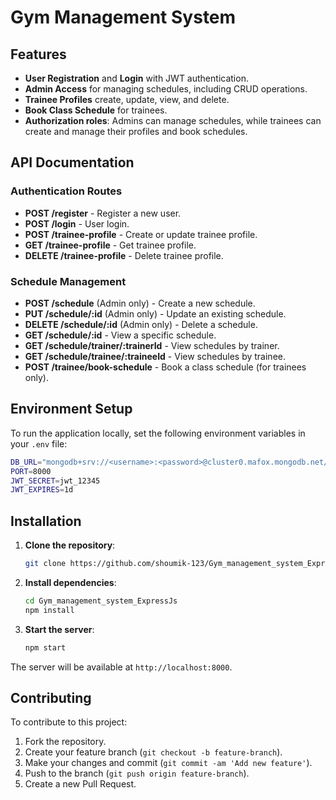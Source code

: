 
# Gym Management System

## Features
- **User Registration** and **Login** with JWT authentication.
- **Admin Access** for managing schedules, including CRUD operations.
- **Trainee Profiles** create, update, view, and delete.
- **Book Class Schedule** for trainees.
- **Authorization roles**: Admins can manage schedules, while trainees can create and manage their profiles and book schedules.

## API Documentation
### Authentication Routes
- **POST /register** - Register a new user.
- **POST /login** - User login.
- **POST /trainee-profile** - Create or update trainee profile.
- **GET /trainee-profile** - Get trainee profile.
- **DELETE /trainee-profile** - Delete trainee profile.

### Schedule Management
- **POST /schedule** (Admin only) - Create a new schedule.
- **PUT /schedule/:id** (Admin only) - Update an existing schedule.
- **DELETE /schedule/:id** (Admin only) - Delete a schedule.
- **GET /schedule/:id** - View a specific schedule.
- **GET /schedule/trainer/:trainerId** - View schedules by trainer.
- **GET /schedule/trainee/:traineeId** - View schedules by trainee.
- **POST /trainee/book-schedule** - Book a class schedule (for trainees only).

## Environment Setup
To run the application locally, set the following environment variables in your `.env` file:

```bash
DB_URL="mongodb+srv://<username>:<password>@cluster0.mafox.mongodb.net/gym_management"
PORT=8000
JWT_SECRET=jwt_12345
JWT_EXPIRES=1d
```


## Installation
1. **Clone the repository**:
   ```bash
   git clone https://github.com/shoumik-123/Gym_management_system_ExpressJs.git
   ```

2. **Install dependencies**:
   ```bash
   cd Gym_management_system_ExpressJs
   npm install
   ```

3. **Start the server**:
   ```bash
   npm start
   ```

The server will be available at `http://localhost:8000`.

## Contributing
To contribute to this project:
1. Fork the repository.
2. Create your feature branch (`git checkout -b feature-branch`).
3. Make your changes and commit (`git commit -am 'Add new feature'`).
4. Push to the branch (`git push origin feature-branch`).
5. Create a new Pull Request.
